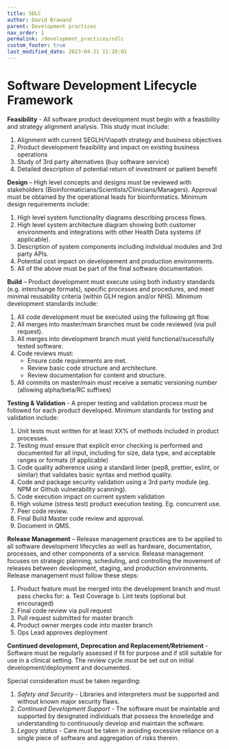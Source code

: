 ```yaml
---
title: SDLC
author: David Brawand
parent: Development practices
nav_order: 1
permalink: /development_practices/sdlc
custom_footer: true
last_modified_date: 2023-04-21 11:10:01
---
```

# Software Development Lifecycle Framework

**Feasibility** - All software product development must begin with a feasibility and strategy alignment analysis. This study must include:

1. Alignment with current SEGLH/Viapath strategy and business objectives
2. Product development feasibility and impact on existing business operations
3. Study of 3rd party alternatives (buy software service)
4. Detailed description of potential return of investment or patient benefit

**Design** – High level concepts and designs must be reviewed with stakeholders (Bioinformaticians/Scientists/Clinicians/Managers). Approval must be obtained by the operational leads for bioinformatics. Minimum design requirements include:

1. High level system functionality diagrams describing process flows.
2. High level system architecture diagram showing both customer environments and integrations with other Health Data systems (if applicable).
3. Description of system components including individual modules and 3rd party APIs.
4. Potential cost impact on developement and production environments.
5. All of the above must be part of the final software documentation.

**Build** – Product development must execute using both industry standards (e.g. interchange formats), specific processes and procedures, and meet minimal reusability criteria (within GLH region and/or NHS).  Minimum development standards include:

1. All code development must be executed using the following git flow.
2. All merges into master/main branches must be code reviewed (via pull request).
3. All merges into development branch must yield functional/sucessfully tested software.
4. Code reviews must:
    - Ensure code requirements are met.
    - Review basic code structure and architecture.
    - Review documentation for content and structure.
5. All commits on master/main must receive a sematic versioning number (allowing alpha/beta/RC suffixes)

**Testing & Validation** - A proper testing and validation process must be followed for each product developed. Minimum standards for testing and validation include:

1. Unit tests must written for at least XX% of methods included in product processes.
2. Testing must ensure that explicit error checking is performed and documented for all input, including for size, data type, and acceptable ranges or formats (if applicable)
3. Code quality adherence using a standard linter (pep8, prettier, eslint, or similar) that validates basic syntax and method quality.
4. Code and package security validation using a 3rd party module (eg. NPM or Github vulnerability scanning).
5. Code execution impact on current system validation
6. High volume (stress test) product execution testing. Eg. concurrent use.
7. Peer code review.
8. Final Build Master code review and approval.
9. Document in QMS.

**Release Management** – Release management practices are to be applied to all software development lifecycles as well as hardware, documentation, processes, and other components of a service. Release management focuses on strategic planning, scheduling, and controlling the movement of releases between development, staging, and production environments. Release management must follow these steps:

1. Product feature must be merged into the development branch and must pass checks for:
    a. Test Coverage
    b. Lint tests (optional but encouraged)
2. Final code review via pull request
3. Pull request submitted for master branch
4. Product owner merges code into master branch
5. Ops Lead approves deployment

**Continued development, Deprecation and Replacement/Retriement** - Software must be regularly assessed if fit for purpose and if still suitable for use in a clinical setting. The review cycle _must_ be set out on initial development/deployment and documented.

Special consideration must be taken regarding:

1. _Safety and Security_ - Libraries and interpreters must be supported and without known major security flaws.
2. _Continued Development Support_ - The software must be maintable and supported by designated individuals that possess the knowledge and understanding to continuously develop and maintain the software.
3. _Legacy status_ - Care must be taken in avoiding excessive reliance on a single piece of software and aggregation of risks therein.

